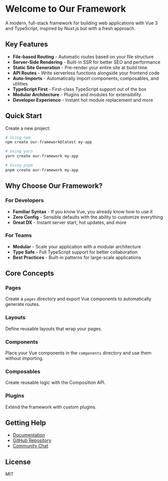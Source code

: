 # Welcome to Our Framework

A modern, full-stack framework for building web applications with Vue 3 and TypeScript, inspired by Nuxt.js but with a fresh approach.

## Key Features

- **File-based Routing** - Automatic routes based on your file structure
- **Server-Side Rendering** - Built-in SSR for better SEO and performance
- **Static Site Generation** - Pre-render your entire site at build time
- **API Routes** - Write serverless functions alongside your frontend code
- **Auto-Imports** - Automatically import components, composables, and utilities
- **TypeScript First** - First-class TypeScript support out of the box
- **Modular Architecture** - Plugins and modules for extensibility
- **Developer Experience** - Instant hot module replacement and more

## Quick Start

Create a new project:

```bash
# Using npm
npm create our-framework@latest my-app

# Using yarn
yarn create our-framework my-app

# Using pnpm
pnpm create our-framework my-app
```

## Why Choose Our Framework?

### For Developers

- **Familiar Syntax** - If you know Vue, you already know how to use it
- **Zero Config** - Sensible defaults with the ability to customize everything
- **Great DX** - Instant server start, hot updates, and more

### For Teams

- **Modular** - Scale your application with a modular architecture
- **Type Safe** - Full TypeScript support for better collaboration
- **Best Practices** - Built-in patterns for large-scale applications

## Core Concepts

### Pages

Create a `pages` directory and export Vue components to automatically generate routes.

### Layouts

Define reusable layouts that wrap your pages.

### Components

Place your Vue components in the `components` directory and use them without importing.

### Composables

Create reusable logic with the Composition API.

### Plugins

Extend the framework with custom plugins.

## Getting Help

- [Documentation](/guide/)
- [GitHub Repository](https://github.com/your-org/your-framework)
- [Community Chat](https://discord.gg/your-community)

## License

MIT